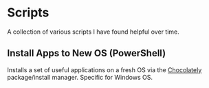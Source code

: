 # Scripts
A collection of various scripts I have found helpful over time.

## Install Apps to New OS (PowerShell)
Installs a set of useful applications on a fresh OS via the [Chocolately](https://chocolatey.org/) package/install manager. Specific for Windows OS.
